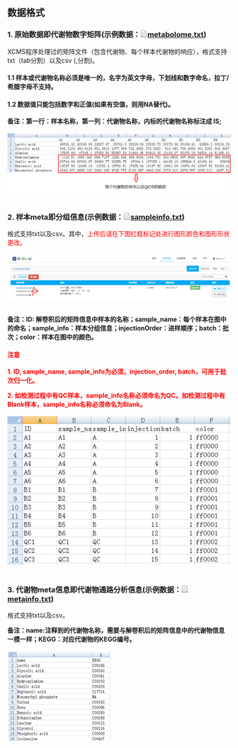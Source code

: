 ## **数据格式**

### **1. 原始数据即代谢物数字矩阵(示例数据：![](images/icon_txt.gif)[metabolome.txt](rawfiles/metabolome.txt))**

XCMS程序处理过的矩阵文件（包含代谢物、每个样本代谢物的响应），格式支持txt（tab分割）以及csv (,分割)。

#### **1.1 样本或代谢物名称必须是唯一的，名字为英文字母，下划线和数字命名，拉丁/希腊字母不支持。**

#### **1.2 数据值只能包括数字和正值(如果有空值，则用NA替代)。**

**备注：第一行：样本名称，第一列：代谢物名称，内标的代谢物名称标注成 IS;**
<br/>
<br/>
![](images/dataformat1.png)
<br/>
<br/>

### **2. 样本meta即分组信息(示例数据：![](images/icon_txt.gif)[sampleinfo.txt](rawfiles/sampleinfo.txt))**

格式支持txt以及csv。其中，<span style="color: red;">上传后请在下图红框标记处进行图形颜色和图形形状更改。</span>
<br/>
<br/>
![](images/dataformat2-1.png)
<br/>
<br/>

**备注：ID: 解卷积后的矩阵信息中样本的名称；sample_name：每个样本在图中的命名；sample_info：样本分组信息；injectionOrder：进样顺序；batch：批次；color：样本在图中的颜色。**

#### **<span style="color: red;">注意</span>**

**<span style="color: red;">1. ID, sample_name, sample_info为必须，injection_order, batch，可用于批次归一化。</span>**

**<span style="color: red;">2. 如检测过程中有QC样本，sample_info名称必须命名为QC。如检测过程中有Blank样本，sample_info名称必须命名为Blank。</span>**
<br/>
<br/>
![](images/dataformat2-2.png)
<br/>
<br/>

### **3. 代谢物meta信息即代谢物通路分析信息(示例数据：![](images/icon_txt.gif)[metainfo.txt](rawfiles/metainfo.txt))**

格式支持txt以及csv。

**备注：name:注释到的代谢物名称，需要与解卷积后的矩阵信息中的代谢物信息一模一样；KEGG：对应代谢物的KEGG编号。**
<br/>
<br/>
![](images/dataformat3.png)
<br/>
<br/>

